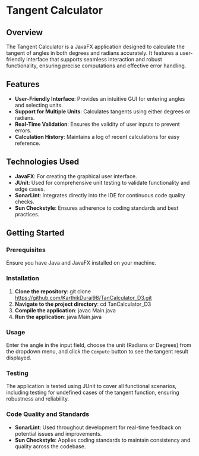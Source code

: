 # Tangent Calculator

## Overview
The Tangent Calculator is a JavaFX application designed to calculate the tangent of angles in both degrees and radians accurately. It features a user-friendly interface that supports seamless interaction and robust functionality, ensuring precise computations and effective error handling.

## Features
- **User-Friendly Interface**: Provides an intuitive GUI for entering angles and selecting units.
- **Support for Multiple Units**: Calculates tangents using either degrees or radians.
- **Real-Time Validation**: Ensures the validity of user inputs to prevent errors.
- **Calculation History**: Maintains a log of recent calculations for easy reference.

## Technologies Used
- **JavaFX**: For creating the graphical user interface.
- **JUnit**: Used for comprehensive unit testing to validate functionality and edge cases.
- **SonarLint**: Integrates directly into the IDE for continuous code quality checks.
- **Sun Checkstyle**: Ensures adherence to coding standards and best practices.

## Getting Started

### Prerequisites
Ensure you have Java and JavaFX installed on your machine. 

### Installation
1. **Clone the repository**: git clone https://github.com/KarthikDurai98/TanCalculator_D3.git
2. **Navigate to the project directory**: cd TanCalculator_D3
3. **Compile the application**: javac Main.java
4. **Run the application**: java Main.java

### Usage
Enter the angle in the input field, choose the unit (Radians or Degrees) from the dropdown menu, and click the `Compute` button to see the tangent result displayed.

### Testing
The application is tested using JUnit to cover all functional scenarios, including testing for undefined cases of the tangent function, ensuring robustness and reliability.

### Code Quality and Standards
- **SonarLint**: Used throughout development for real-time feedback on potential issues and improvements.
- **Sun Checkstyle**: Applies coding standards to maintain consistency and quality across the codebase.
